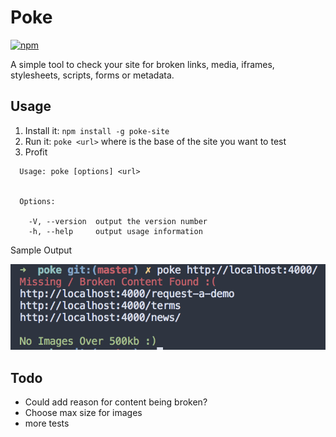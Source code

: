 # Poke
[![npm](https://img.shields.io/npm/v/poke-site.svg)](https://www.npmjs.com/package/poke-site)

A simple tool to check your site for broken links, media, iframes, stylesheets, scripts, forms or metadata.

## Usage

1. Install it: `npm install -g poke-site`
2. Run it: `poke <url>` where <url> is the base of the site you want to test
3. Profit

```
  Usage: poke [options] <url>


  Options:

    -V, --version  output the version number
    -h, --help     output usage information
```

Sample Output

![Sample Output](https://raw.githubusercontent.com/adamisntdead/poke/master/screenshot.png)
## Todo

* Could add reason for content being broken?
* Choose max size for images
* more tests